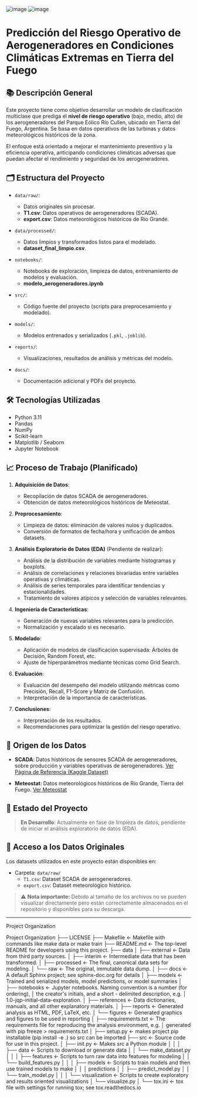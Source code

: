 ![image](https://github.com/user-attachments/assets/dd536d74-e3e5-455c-9d58-a9f3d8ea0a04)
![image](https://github.com/user-attachments/assets/fdea40a9-da50-4c1f-851f-7a2c18e3ad1f)


# Predicción del Riesgo Operativo de Aerogeneradores en Condiciones Climáticas Extremas en Tierra del Fuego

## 📚 Descripción General

Este proyecto tiene como objetivo desarrollar un modelo de clasificación multiclase que prediga el **nivel de riesgo operativo** (bajo, medio, alto) de los aerogeneradores del Parque Eólico Río Cullen, ubicado en Tierra del Fuego, Argentina. Se basa en datos operativos de las turbinas y datos meteorológicos históricos de la zona.

El enfoque está orientado a mejorar el mantenimiento preventivo y la eficiencia operativa, anticipando condiciones climáticas adversas que puedan afectar el rendimiento y seguridad de los aerogeneradores.

## 🗂️ Estructura del Proyecto

- `data/raw/`:
  - Datos originales sin procesar.
  - **T1.csv**: Datos operativos de aerogeneradores (SCADA).
  - **export.csv**: Datos meteorológicos históricos de Río Grande.
  
- `data/processed/`:
  - Datos limpios y transformados listos para el modelado.
  - **dataset_final_limpio.csv**.

- `notebooks/`:
  - Notebooks de exploración, limpieza de datos, entrenamiento de modelos y evaluación.
  - **modelo_aerogeneradores.ipynb**

- `src/`:
  - Código fuente del proyecto (scripts para preprocesamiento y modelado).
  
- `models/`:
  - Modelos entrenados y serializados (`.pkl`, `.joblib`).

- `reports/`:
  - Visualizaciones, resultados de análisis y métricas del modelo.

- `docs/`:
  - Documentación adicional y PDFs del proyecto.

## 🛠️ Tecnologías Utilizadas

- Python 3.11
- Pandas
- NumPy
- Scikit-learn
- Matplotlib / Seaborn
- Jupyter Notebook

## 📈 Proceso de Trabajo (Planificado)

1. **Adquisición de Datos**:
   - Recopilación de datos SCADA de aerogeneradores.
   - Obtención de datos meteorológicos históricos de Meteostat.

2. **Preprocesamiento**:
   - Limpieza de datos: eliminación de valores nulos y duplicados.
   - Conversión de formatos de fecha/hora y unificación de ambos datasets.

3. **Análisis Exploratorio de Datos (EDA)** (Pendiente de realizar):
   - Análisis de la distribución de variables mediante histogramas y boxplots.
   - Análisis de correlaciones y relaciones bivariadas entre variables operativas y climáticas.
   - Análisis de series temporales para identificar tendencias y estacionalidades.
   - Tratamiento de valores atípicos y selección de variables relevantes.
   
4. **Ingeniería de Características**:
   - Generación de nuevas variables relevantes para la predicción.
   - Normalización y escalado si es necesario.

5. **Modelado**:
   - Aplicación de modelos de clasificación supervisada: Árboles de Decisión, Random Forest, etc.
   - Ajuste de hiperparámetros mediante técnicas como Grid Search.

6. **Evaluación**:
   - Evaluación del desempeño del modelo utilizando métricas como Precisión, Recall, F1-Score y Matriz de Confusión.
   - Interpretación de la importancia de características.

7. **Conclusiones**:
   - Interpretación de los resultados.
   - Recomendaciones para optimizar la gestión del riesgo operativo.

## 📄 Origen de los Datos

- **SCADA**: Datos históricos de sensores SCADA de aerogeneradores, sobre producción y variables operativas de aerogeneradores. [Ver Página de Referencia (Kaggle Dataset)](https://www.kaggle.com/datasets/berkerisen/wind-turbine-scada-dataset)

- **Meteostat**: Datos meteorológicos históricos de Río Grande, Tierra del Fuego. [Ver Meteostat](https://meteostat.net/es/place/ar/rio-grande?s=87934&t=2018-01-01/2018-12-18)

  
## 🚀 Estado del Proyecto

> **En Desarrollo**: Actualmente en fase de limpieza de datos, pendiente de iniciar el análisis exploratorio de datos (EDA).
>
## 📂 Acceso a los Datos Originales

Los datasets utilizados en este proyecto están disponibles en:

- Carpeta: `data/raw/`
  - `T1.csv`: Dataset SCADA de aerogeneradores.
  - `export.csv`: Dataset meteorológico histórico.

> ⚠️ **Nota importante:** Debido al tamaño de los archivos no se pueden visualizar directamente pero están correctamente almacenados en el repositorio y disponibles para su descarga.

---
Project Organization

Project Organization
├── LICENSE
├── Makefile <- Makefile with commands like make data or make train
├── README.md <- The top-level README for developers using this project.
├── data
│ ├── external <- Data from third party sources.
│ ├── interim <- Intermediate data that has been transformed.
│ ├── processed <- The final, canonical data sets for modeling.
│ └── raw <- The original, immutable data dump.
│
├── docs <- A default Sphinx project; see sphinx-doc.org for details
│
├── models <- Trained and serialized models, model predictions, or model summaries
│
├── notebooks <- Jupyter notebooks. Naming convention is a number (for ordering),
│ the creator's initials, and a short - delimited description, e.g.
│ 1.0-jqp-initial-data-exploration.
│
├── references <- Data dictionaries, manuals, and all other explanatory materials.
│
├── reports <- Generated analysis as HTML, PDF, LaTeX, etc.
│ └── figures <- Generated graphics and figures to be used in reporting
│
├── requirements.txt <- The requirements file for reproducing the analysis environment, e.g.
│ generated with pip freeze > requirements.txt
│
├── setup.py <- makes project pip installable (pip install -e .) so src can be imported
├── src <- Source code for use in this project.
│ ├── init.py <- Makes src a Python module
│ │
│ ├── data <- Scripts to download or generate data
│ │ └── make_dataset.py
│ │
│ ├── features <- Scripts to turn raw data into features for modeling
│ │ └── build_features.py
│ │
│ ├── models <- Scripts to train models and then use trained models to make
│ │ │ predictions
│ │ ├── predict_model.py
│ │ └── train_model.py
│ │
│ └── visualization <- Scripts to create exploratory and results oriented visualizations
│ └── visualize.py
│
└── tox.ini <- tox file with settings for running tox; see tox.readthedocs.io

